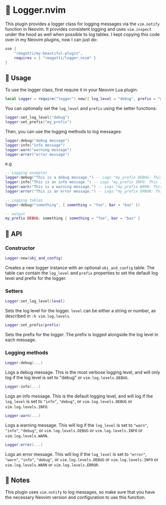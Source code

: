 # 🌟 Logger.nvim

This plugin provides a logger class for logging messages via the `vim.notify` function in Neovim.
It provides consistent logging and uses `vim.inspect` under the hood as well when possible to log tables.
I kept copying this code over in my Neovim plugins, now I can just do:

```lua
use {
    "rmagatti/my-beautiful-plugin",
    requires = { "rmagatti/logger.nvim" }
}
```

## 🚀 Usage

To use the logger class, first require it in your Neovim Lua plugin:

```lua
local Logger = require("logger").new({ log_level = "debug", prefix = "my_prefix" })
```

You can optionally set the `log_level` and `prefix` using the setter functions:

```lua
logger:set_log_level("debug")
logger:set_prefix("my_prefix")
```

Then, you can use the logging methods to log messages:

```lua
logger:debug("debug message")
logger:info("info message")
logger:warn("warning message")
logger:error("error message")
```

e.g
```lua
-- Logging examples
logger:debug("This is a debug message.") -- Logs "my_prefix DEBUG: This is a debug message." as a vim.notify with level DEBUG
logger:info("This is an info message.") -- Logs "my_prefix INFO: This is an info message." as a vim.notify with level INFO
logger:warn("This is a warning message.") -- Logs "my_prefix WARN: This is a warning message." as a vim.notify with level WARN
logger:error("This is an error message.") -- Logs "my_prefix ERROR: This is an error message." as a vim.notify with level ERROR

-- Logging tables
logger:debug("something", { something = "foo", bar = "baz" })

-- output
my_prefix DEBUG: something { something = "foo", bar = "baz" }
```

## 🔌 API

### Constructor

```lua
Logger:new(obj_and_config)
```

Creates a new logger instance with an optional `obj_and_config` table. The table can contain the `log_level` and `prefix` properties to set the default log level and prefix for the logger.

### Setters

```lua
Logger:set_log_level(level)
```

Sets the log level for the logger. `level` can be either a string or number, as described in `:h vim.log.levels`.

```lua
Logger:set_prefix(prefix)
```

Sets the prefix for the logger. The prefix is logged alongside the log level in each message.

### Logging methods

```lua
Logger:debug(...)
```

Logs a debug message. This is the most verbose logging level, and will only log if the log level is set to "debug" or `vim.log.levels.DEBUG`.

```lua
Logger:info(...)
```

Logs an info message. This is the default logging level, and will log if the `log_level` is set to `"info"`, `"debug"`, or `vim.log.levels.DEBUG` or `vim.log.levels.INFO`.

```lua
Logger:warn(...)
```

Logs a warning message. This will log if the `log_level` is set to `"warn"`, `"info"`, `"debug"`, or `vim.log.levels.DEBUG` or `vim.log.levels.INFO` or `vim.log.levels.WARN`.

```lua
Logger:error(...)
```

Logs an error message. This will log if the `log_level` is set to `"error"`, `"warn"`, `"info"`, `"debug"`, or `vim.log.levels.DEBUG` or `vim.log.levels.INFO` or `vim.log.levels.WARN` or `vim.log.levels.ERROR`.

## 📝 Notes

This plugin uses `vim.notify` to log messages, so make sure that you have the necessary Neovim version and configuration to use this function.

